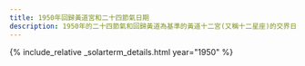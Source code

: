 ```yaml
---
title: 1950年回歸黃道宮和二十四節氣日期
description: 1950年的二十四節氣和回歸黃道為基準的黃道十二宮(又稱十二星座)的交界日期，常見於西洋占星術和星座運程
---
```

{% include_relative _solarterm_details.html year="1950" %}
